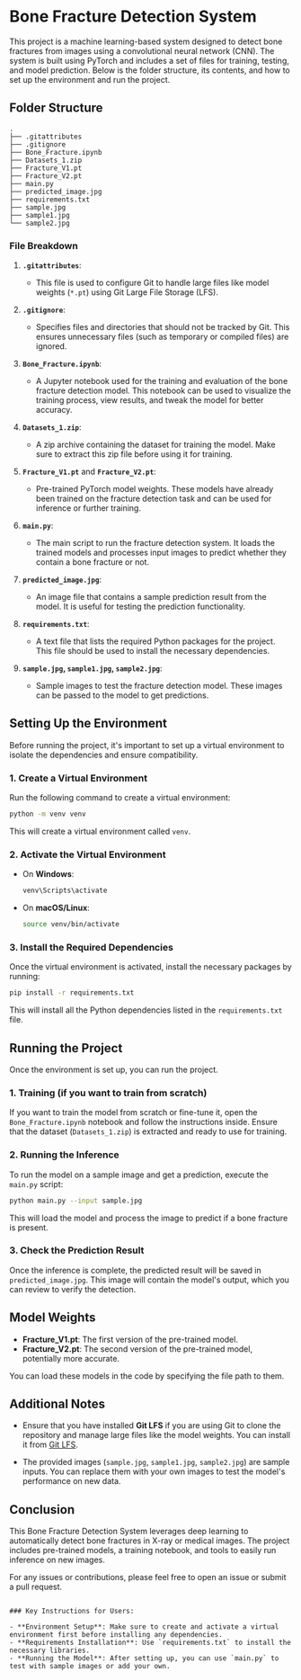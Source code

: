 
# Bone Fracture Detection System

This project is a machine learning-based system designed to detect bone fractures from images using a convolutional neural network (CNN). The system is built using PyTorch and includes a set of files for training, testing, and model prediction. Below is the folder structure, its contents, and how to set up the environment and run the project.

## Folder Structure

```
.
├── .gitattributes
├── .gitignore
├── Bone_Fracture.ipynb
├── Datasets_1.zip
├── Fracture_V1.pt
├── Fracture_V2.pt
├── main.py
├── predicted_image.jpg
├── requirements.txt
├── sample.jpg
├── sample1.jpg
└── sample2.jpg
```

### File Breakdown

1. **`.gitattributes`**: 
   - This file is used to configure Git to handle large files like model weights (`*.pt`) using Git Large File Storage (LFS).
   
2. **`.gitignore`**: 
   - Specifies files and directories that should not be tracked by Git. This ensures unnecessary files (such as temporary or compiled files) are ignored.

3. **`Bone_Fracture.ipynb`**: 
   - A Jupyter notebook used for the training and evaluation of the bone fracture detection model. This notebook can be used to visualize the training process, view results, and tweak the model for better accuracy.

4. **`Datasets_1.zip`**: 
   - A zip archive containing the dataset for training the model. Make sure to extract this zip file before using it for training.

5. **`Fracture_V1.pt`** and **`Fracture_V2.pt`**:
   - Pre-trained PyTorch model weights. These models have already been trained on the fracture detection task and can be used for inference or further training.

6. **`main.py`**: 
   - The main script to run the fracture detection system. It loads the trained models and processes input images to predict whether they contain a bone fracture or not.

7. **`predicted_image.jpg`**: 
   - An image file that contains a sample prediction result from the model. It is useful for testing the prediction functionality.

8. **`requirements.txt`**: 
   - A text file that lists the required Python packages for the project. This file should be used to install the necessary dependencies.

9. **`sample.jpg`, `sample1.jpg`, `sample2.jpg`**:
   - Sample images to test the fracture detection model. These images can be passed to the model to get predictions.

## Setting Up the Environment

Before running the project, it's important to set up a virtual environment to isolate the dependencies and ensure compatibility.

### 1. Create a Virtual Environment

Run the following command to create a virtual environment:

```bash
python -m venv venv
```

This will create a virtual environment called `venv`.

### 2. Activate the Virtual Environment

- On **Windows**:
  ```bash
  venv\Scripts\activate
  ```
  
- On **macOS/Linux**:
  ```bash
  source venv/bin/activate
  ```

### 3. Install the Required Dependencies

Once the virtual environment is activated, install the necessary packages by running:

```bash
pip install -r requirements.txt
```

This will install all the Python dependencies listed in the `requirements.txt` file.

## Running the Project

Once the environment is set up, you can run the project.

### 1. Training (if you want to train from scratch)

If you want to train the model from scratch or fine-tune it, open the `Bone_Fracture.ipynb` notebook and follow the instructions inside. Ensure that the dataset (`Datasets_1.zip`) is extracted and ready to use for training.

### 2. Running the Inference

To run the model on a sample image and get a prediction, execute the `main.py` script:

```bash
python main.py --input sample.jpg
```

This will load the model and process the image to predict if a bone fracture is present.

### 3. Check the Prediction Result

Once the inference is complete, the predicted result will be saved in `predicted_image.jpg`. This image will contain the model's output, which you can review to verify the detection.

## Model Weights

- **Fracture_V1.pt**: The first version of the pre-trained model.
- **Fracture_V2.pt**: The second version of the pre-trained model, potentially more accurate.

You can load these models in the code by specifying the file path to them.

## Additional Notes

- Ensure that you have installed **Git LFS** if you are using Git to clone the repository and manage large files like the model weights. You can install it from [Git LFS](https://git-lfs.github.com/).
  
- The provided images (`sample.jpg`, `sample1.jpg`, `sample2.jpg`) are sample inputs. You can replace them with your own images to test the model's performance on new data.

## Conclusion

This Bone Fracture Detection System leverages deep learning to automatically detect bone fractures in X-ray or medical images. The project includes pre-trained models, a training notebook, and tools to easily run inference on new images.

For any issues or contributions, please feel free to open an issue or submit a pull request.
```

### Key Instructions for Users:

- **Environment Setup**: Make sure to create and activate a virtual environment first before installing any dependencies.
- **Requirements Installation**: Use `requirements.txt` to install the necessary libraries.
- **Running the Model**: After setting up, you can use `main.py` to test with sample images or add your own.
